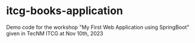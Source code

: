 # itcg-books-application
Demo code for the workshop "My First Web Application using SpringBoot" given in TecNM ITCG at Nov 10th, 2023